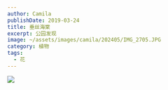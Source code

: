 ```yaml
---
author: Camila
publishDate: 2019-03-24
title: 垂丝海棠
excerpt: 公园发现
image: ~/assets/images/camila/202405/IMG_2705.JPG
category: 植物
tags:
  - 花
---
```


![](~/assets/images/camila/202405/IMG_2705.JPG)


